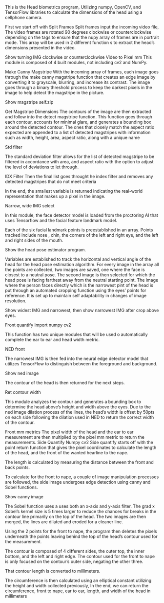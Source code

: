 This is the Head biometrics program, Utilizing numpy, OpenCV, and TensorFlow libraries to calculate the dimensions of the head using a cellphone camera.

First we start off with Split Frames
Split frames input the incoming video file, The video frames are rotated 90 degrees clockwise or counterclockwise depending on the tags to ensure that the nupy array of frames are in portrait mode. This array will be used in 2 different function s to extract the head’s dimensions presented in the video. 

Show turning IMG clockwise or counterclockwise
Video to Pixel mm
This module is composed of 4 built modules, not including cv2 and NumPy.

Make Canny Magstripe
With the incoming array of frames, each image goes through the make canny magstripe function that creates an edge image by converting it to grayscale, blurring, and increase its contrast. The image goes through a binary threshold process to keep the darkest pixels in the image to help detect the magstripe in the picture. 

Show magstripe self.zip

Get Magstripe Dimensions 
The contours of the image are then extracted and follow into the detect magstripe function. 
This function goes through each contour, accounts for minimal glare, and generates a bounding box around the detected contour. The ones that closely match the aspect ratio expected are appended to a list of detected magstripes with information such as width, height, area, aspect ratio, along with a unique name

Std filter

The standard deviation filter allows for the list of detected magstripe to be filtered in accordance with area, and aspect ratio with the option to adjust the level of deviations to let through. 

IDX Filter
Then the final list goes throught he index filter and removes any detected magstripes that do not meet criteria

In the end, the smallest variable is returned indicating the real-world representation that makes up a pixel in the image.

Narrow, wide IMG select

In this module, the face detector model is loaded from the proctoring AI that uses Tensorflow and the facial feature landmark model. 

Each of the six facial landmark points is preestablished in an array. Points tracked include nose , chin, the corners of the left and right eye, and the left and right sides of the mouth.


Show the head pose estimator program.

Variables are established to track the horizontal and vertical angle of the head for the head pose estimation algorithm. For every image in the array all the points are collected, two images are saved, one where the face is closest to a neutral pose. The second image is then selected for which the head pose is facing farthest away from the neutral starting point. The image where the person faces directly which is the narrowest pint of the head is put through an automated cropping function using the eyes’ points for reference. It is set up to maintain self adaptability in changes of image resolution. 

Show widest IMG and narrowest, then show narrowest IMG after crop above eyes.

Front quantify
Import numpy cv2

This function has two unique modules that will be used o automatically complete the ear to ear and head width metric. 

NED front

The narrowest IMG is then fed into the neural edge detector model that utilizes TensorFlow to distinguish between the foreground and background. 

Show ned image

The contour of the head is then returned for the next steps. 

Ret contour width

This module analyzes the contour and generates a bounding box to determine the head above’s height and width above the eyes. Due to the ned image dilation process of the lines, the head’s width is offset by 50pts on each side following the dilation used in NED  to return the correct width of the contour. 

Front mm metrics 
The pixel width of the head and the ear to ear measurement are then multiplied by the pixel mm metric to return the measurements. 
Side Quantify
Numpy cv2 
Side quantify starts off with the point return function that gives the pixel coordinates to calculate the length of the head, and the front of the wanted hearline to the nape. 

The length is calculated by measuring the distance between the front and back points. 

To calculate for the front to nape, a couple of image manipulation processes are followed, the side image undergoes edge detection using canny and Sobel functions.  

Show canny image

The Sobel function uses a uses both an x-axis and y-axis filter. The grad x Sobel’s kernel size is 5 times larger to reduce the chances for breaks in the contour line primarily on the top of the head. The two images are then merged, the lines are dilated and eroded for a cleaner line. 

Using the 2 points for the front to nape, the program then deletes the pixels underneath the points leaving behind the top of the head’s contour used for the measurement. 

The contour is composed of 4 different sides, the outer top, the inner bottom, and the left and right edge. The contour used for the front to nape is only focused on the contour’s outer side, negating the other three. 

That contour length is converted to millimeters. 

The circumference is then calculated using an elliptical constant utilizing the height and width collected previously, 
In the end, we can return the circumference, front to nape, ear to ear, length, and width of the head in millimeters 
